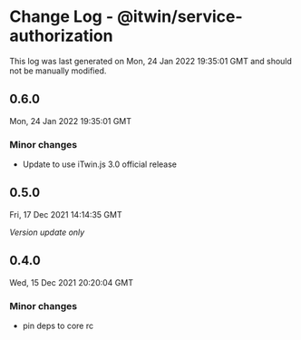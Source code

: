 # Change Log - @itwin/service-authorization

This log was last generated on Mon, 24 Jan 2022 19:35:01 GMT and should not be manually modified.

## 0.6.0
Mon, 24 Jan 2022 19:35:01 GMT

### Minor changes

- Update to use iTwin.js 3.0 official release

## 0.5.0
Fri, 17 Dec 2021 14:14:35 GMT

_Version update only_

## 0.4.0
Wed, 15 Dec 2021 20:20:04 GMT

### Minor changes

- pin deps to core rc

